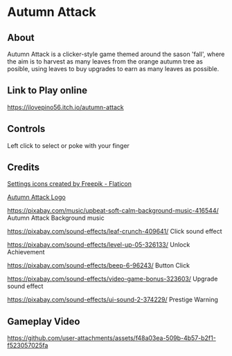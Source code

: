 # Autumn Attack

## About
Autumn Attack is a clicker-style game themed around the sason 'fall', where the aim is to harvest as many leaves from the orange autumn tree as posible, using leaves to buy upgrades to earn as many leaves as possible.

## Link to Play online
https://ilovepino56.itch.io/autumn-attack

## Controls
Left click to select or poke with your finger

## Credits
<a href="https://www.flaticon.com/free-icons/settings" title="settings icons">Settings icons created by Freepik - Flaticon</a> 

<a href="https://www.textstudio.com/">Autumn Attack Logo</a>

https://pixabay.com/music/upbeat-soft-calm-background-music-416544/ Autumn Attack Background music

https://pixabay.com/sound-effects/leaf-crunch-409641/ Click sound effect

https://pixabay.com/sound-effects/level-up-05-326133/ Unlock Achievement

https://pixabay.com/sound-effects/beep-6-96243/ Button Click

https://pixabay.com/sound-effects/video-game-bonus-323603/ Upgrade sound effect

https://pixabay.com/sound-effects/ui-sound-2-374229/ Prestige Warning

## Gameplay Video
https://github.com/user-attachments/assets/f48a03ea-509b-4b57-b2f1-f523057025fa
